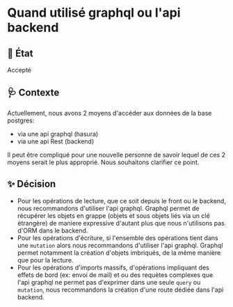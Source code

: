 # Quand utilisé graphql ou l'api backend

## :memo: État

Accepté

## :stethoscope: Contexte

Actuellement, nous avons 2 moyens d'accéder aux données de la base postgres:
- via une api graphql  (hasura)
- via une api Rest (backend)

Il peut être compliqué pour une nouvelle personne de savoir lequel de ces 2 moyens serait le plus approprié.
Nous souhaitons clarifier ce point.

## :sparkles: Décision

- Pour les opérations de lecture, que ce soit depuis le front ou le backend, nous recommandons d'utiliser l'api graphql. 
Graphql permet de récupérer les objets en grappe (objets et sous objets liés via un clé étrangère) de maniere expressive d'autant plus que nous n'utilisons pas d'ORM dans le backend.
- Pour les opérations d'écriture, si l'ensemble des opérations tient dans une `mutation` alors nous recommandons d'utiliser l'api graphql. Graphql permet notamment la création d'objets imbriqués, de la même manière que pour la lecture. 
- Pour les opérations d'imports massifs, d'opérations impliquant des effets de bord (ex: envoi de mail) et ou des requètes complexes
que l'api graphql ne permet pas d'exprimer dans une seule `query` ou `mutation`, nous recommandons la création d'une route dédiée dans l'api backend.
